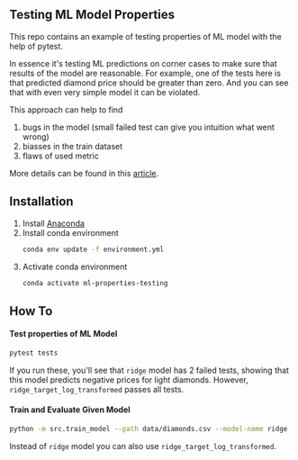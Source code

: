 ## Testing ML Model Properties

This repo contains an example of testing properties of ML model with the help of pytest.

In essence it's testing ML predictions on corner cases to make sure that results of the model are 
reasonable. For example, one of the tests here is that predicted diamond price should be greater than
zero. And you can see that with even very simple model it can be violated.

This approach can help to find
1. bugs in the model (small failed test can give you intuition what went wrong)
2. biasses in the train dataset
3. flaws of used metric

More details can be found in this [article](https://medium.com/@d.bolkunov/testing-properties-of-machine-learning-models-1b9745bca48e).

## Installation
1. Install [Anaconda](https://docs.anaconda.com/anaconda/install/)
2. Install conda environment
    ```bash
    conda env update -f environment.yml
    ```
3. Activate conda environment
    ```bash
    conda activate ml-properties-testing
    ```

## How To

#### Test properties of ML Model
```bash
pytest tests
```

If you run these, you'll see that `ridge` model has 2 failed tests, showing that this model predicts
negative prices for light diamonds. However, `ridge_target_log_transformed` passes all tests.

#### Train and Evaluate Given Model
```bash
python -m src.train_model --path data/diamonds.csv --model-name ridge
```
Instead of `ridge` model you can also use `ridge_target_log_transformed`.
